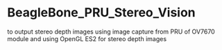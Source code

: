 # BeagleBone_PRU_Stereo_Vision
to output stereo depth images using image capture from PRU of OV7670 module and using OpenGL ES2 for stereo depth images
